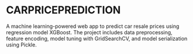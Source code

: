 # CARPRICEPREDICTION
A machine learning-powered web app to predict car resale prices using regression model XGBoost. The project includes data preprocessing, feature encoding, model tuning with GridSearchCV, and model serialization using Pickle.
